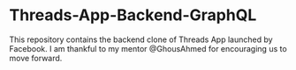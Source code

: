 # Threads-App-Backend-GraphQL
This repository contains the backend clone of Threads App launched by Facebook. I am thankful to my mentor @GhousAhmed for encouraging us to move forward.
